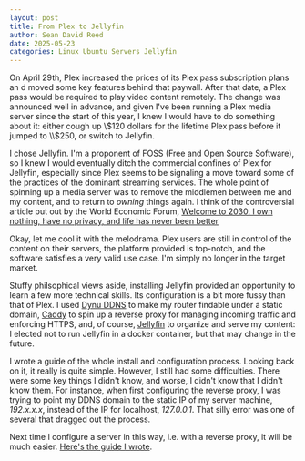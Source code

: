 ```yaml
---
layout: post
title: From Plex to Jellyfin
author: Sean David Reed
date: 2025-05-23
categories: Linux Ubuntu Servers Jellyfin
---
```


On April 29th, Plex increased the prices of its Plex pass subscription plans an d moved some key features behind that paywall. After that date, a Plex pass would be required to play video content remotely. The change was announced well in advance, and given I've been running a Plex media server since the start of this year, I knew I would have to do something about it: either cough up \\$120 dollars for the lifetime Plex pass before it jumped to \\$250, or switch to Jellyfin.

I chose Jellyfin. I'm a proponent of FOSS (Free and Open Source Software), so I knew I would eventually ditch the commercial confines of Plex for Jellyfin, especially since Plex seems to be signaling a move toward some of the practices of the dominant streaming services. The whole point of spinning up a media server was to remove the middlemen between me and my content, and to return to *owning* things again. I think of the controversial article put out by the World Economic Forum, [Welcome to 2030. I own nothing, have no privacy, and life has never been better](https://web.archive.org/web/20161125135500/https://www.weforum.org/agenda/2016/11/shopping-i-can-t-really-remember-what-that-is)

Okay, let me cool it with the melodrama. Plex users are still in control of the content on their servers, the platform provided is top-notch, and the software satisfies a very valid use case. I'm simply no longer in the target market.

Stuffy philsophical views aside, installing Jellyfin provided an opportunity to learn a few more technical skills. Its configuration is a bit more fussy than that of Plex. I used [Dynu DDNS](https://www.dynu.com/en-US/DynamicDNS) to make my router findable under a static domain, [Caddy](https://caddyserver.com/) to spin up a reverse proxy for managing incoming traffic and enforcing HTTPS, and, of course, [Jellyfin](https://jellyfin.org/) to organize and serve my content: I elected not to run Jellyfin in a docker container, but that may change in the future.

I wrote a guide of the whole install and configuration process. Looking back on it, it really is quite simple. However, I still had some difficulties. There were some key things I didn't know, and worse, I didn't know that I didn't know them. For instance, when first configuring the reverse proxy, I was trying to point my DDNS domain to the static IP of my server machine, *192.x.x.x*, instead of the IP for localhost, *127.0.0.1*. That silly error was one of several that dragged out the process.

Next time I configure a server in this way, i.e. with a reverse proxy, it will be much easier. [Here's the guide I wrote](/tech_guides/configure-jellyfin-caddy-dynuDDNS.html).
